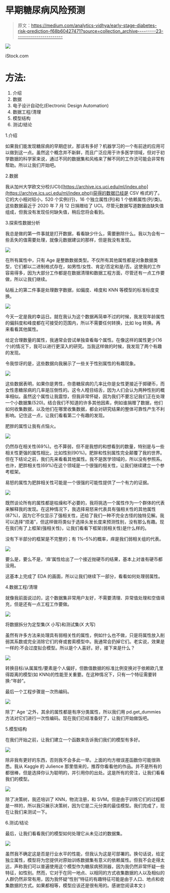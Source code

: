 # 早期糖尿病风险预测

> 原文：<https://medium.com/analytics-vidhya/early-stage-diabetes-risk-prediction-f68b60427471?source=collection_archive---------23----------------------->

![](img/227cf6963bb8a136f2f101e901cbd55b.png)

iStock.com

# 方法:

1.  介绍
2.  数据
3.  电子设计自动化(Electronic Design Automation)
4.  数据工程/清理
5.  模型结构
6.  测试/结论

1.介绍

如果我们能发现糖尿病的早期症状，那该有多好？机器学习的一个有前途的应用可以做到这一点。虽然这个概念并不新鲜，而且广泛应用于许多医学领域，但对于初学数据的科学家来说，通过不同的数据集和风格来了解不同的工作流可能会非常有帮助。所以让我们开始吧。

2.数据

我从加州大学欧文分校(UCI)([https://archive.ics.uci.edu/ml/index.php](https://archive.ics.uci.edu/ml/index.php))获得的数据已经是 CSV 格式的了。它的大小相对较小，520 个实例(行)，16 个独立属性(列)和 1 个依赖属性(列/类)。这些数据最近于 2020 年 7 月 12 日捐赠给了 UCI。尽管元数据写道数据由缺失值组成，但我没有发现任何缺失值，稍后您将会看到。

3.探索性数据分析

我总是做的第一件事就是打开数据，看看缺少什么，需要删除什么。我以为会有一些丢失的值需要处理，就像元数据建议的那样，但是我没有发现。

![](img/b0e679b53bed59904452dbd8b5397e3b.png)

在所有属性中，只有 Age 是整数数据类型。不仅所有其他属性都是对象数据类型，它们都以二进制格式存在，如男性/女性、肯定/否定和是/否。这使我的工作容易得多，因为大部分工作都是在数据清理和数据工程方面，尽管还有一点工作要做，所以让我们继续。

砧板上的第二件事是处理数字数据，如偏度、峰度和 KNN 等模型的标准标度变换。

![](img/05c5a9397b9c4b8b11beffe0ffc7b4c9.png)

今天一定是我的幸运日。就在我认为这个数据再简单不过的时候，我发现年龄属性的偏斜度和峰度都在可接受的范围内，所以不需要任何转换，比如 log 转换。再来看看其他属性。

给定合理数量的属性，我通常会尝试单独查看每个属性。在像这样的属性更少(16 个)的情况下，我可以进行更深入的研究。当我这样做的时候，我发现了两个有趣的发现。

令我惊讶的是，这些数据向我展示了一些关于性别属性的有趣现象。

![](img/26f32823c4777750714017f5efdd3bb7.png)

这些数据表明，如果你是男性，你患糖尿病的几率比你是女性更接近于掷硬币，而女性患糖尿病的几率是压倒性的。这令人瞠目结舌，因为人们会认为两种性别的概率相似。虽然这个属性让我震惊，但我非常怀疑，因为我们不要忘记我们正在处理一个小数据集(520)。结合我们不知道的许多其他因素，例如谁捐赠了数据，他们如何收集数据，以及他们在哪里收集数据，都会对研究结果的整体可靠性产生不利影响。记住这一点，让我们看看第二个有趣的发现。

肥胖的属性让我有点恼火。

![](img/e2ce7c88ef63357f2f8d1a26392de6b4.png)

仍然存在相关性(69%)。也不算弱，但不是我想的和想看到的数量，特别是与一些相关性更强的属性相比，比如性别(90%)。肥胖和性别属性完全颠覆了我的世界。但在下结论之前，我们先来看看其他属性。我不是医学领域的，所以没有参照系。也许，肥胖相关性(69%)在这个领域是一个很强的相关性，让我们继续建立一个参考框架。

易怒的属性为肥胖相关性可能是一个很强的可能性提供了一个有力的证据。

![](img/fecdfa06e31904a3dbbfd72dced7aa6a.png)

既然谈论所有的属性都是枯燥和不必要的，我将挑选一个属性作为一个群体的代表来解释我的发现。在这种情况下，我选择易怒来代表具有强相关性的其他属性(87%)，因为它不仅显示了强相关性，还给了我们一种不完全古怪的独特见解。我可以选择“烦渴”，但这样做将类似于选择头发长度来预测性别，没有那么有趣。现在我们有了上框架(强相关性)，让我们看看下框架(弱相关性)是什么样的。

没有下半部分的框架是不完整的；有 1%–5%的概率，痒是我们弱相关组的代表。

![](img/d9b748f85b62b2ab933152c344216ea8.png)

要么是，要么不是，‘痒’属性给出了一个接近抛硬币的结果，基本上对谁有硬币都没用。

这基本上完成了 EDA 的画面，所以让我们继续下一部分，看看如何处理弱属性。

4.数据工程/清理

就像我前面说过的，这个数据集非常用户友好，不需要清理、异常值处理和空值填充，但是还有一点工程工作要做。

![](img/f83b5e0bcfb56b659ab9bffa9ca3c0d0.png)

将数据拆分为定型集(X 小写)和测试集(X 大写)

虽然有许多方法来处理具有弱相关性的属性，例如什么也不做，只是将属性放入削弱其系数或完全消除它们的脊或套索模型中。我通常会扔掉它们。老实说，效果是一样的:不会过度拟合模型。所以是个人喜好。好，接下来是什么？

![](img/7958b70712406b5805715b3cde1a596a.png)

转换目标/从属属性/要素是个人偏好，但数值数据的标准比例变换对于依赖欧几里得距离的模型(如 KNN)的性能至关重要。在这种情况下，只有一个特征需要转换:“年龄”。

最后一个工程步骤是一次热编码。

![](img/49cdf04484085eea8acbf7c5cf4ea774.png)

除了' Age '之外，其余的属性都是有序分类属性，所以我们用 pd.get_dummies 方法对它们进行一次性编码。现在我们已经准备好了，让我们开始做饭吧。

5.模型结构

在我们开始之前，让我们建立一个函数来告诉我们我们的模型有多好。

![](img/855871c4397aab3b424415bcd98360e0.png)

除非我有更好的东西，否则我不会多此一举。上面的均方根误差函数你可能很熟悉。我从 Kaggle 的 Julience 那里借来的，推荐你看看他的作品。并不是所有的都很棒，但是选择你认为聪明的，并引用你的出处。这是所有的旁注，让我们看看我们的模型。

![](img/80ecab244fec29d8887cb1c419f2a5ff.png)

除了决策树，我还培训了 KNN，物流注册，和 SVM。但是由于训练它们的过程都是一样的，所以我只展示决策树，因为它是二元分类的最佳模型。我们完成了，现在让我们来测试一下。

6.测试/结论

最后，让我们看看我们的模型如何处理它从未见过的数据集。

![](img/95b695593e3bd174ee7fcdf317464343.png)

虽然我不确定这是否是行业水平的性能，但我认为这是可部署的。换句话说，给定独立属性，模型将为您提供对原始训练数据集有意义的依赖属性。但我不会走得太远，声称我们可以普遍使用这个模型作为糖尿病预测器，因为我仍然非常怀疑一些特征，如性别。然而，它对于在同一地点、以相同的方式收集数据的人以及相似的人群仍然非常有用，因为我怀疑“性别”特征的有趣特征可能是由于人口、地点和收集数据的方式。如果都相等，模型应该还是很有用的。感谢您阅读本文:)